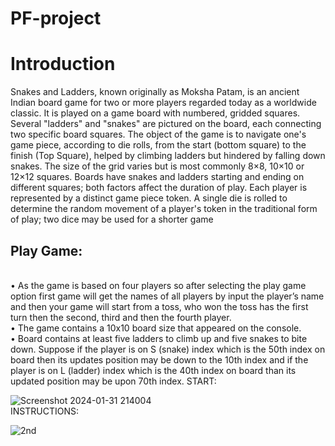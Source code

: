 
# PF-project

<h1>Introduction</h1>
Snakes and Ladders, known originally as Moksha Patam, is an ancient Indian board game for two or more players regarded today as a worldwide classic. It is played on a game board with numbered, gridded squares. Several "ladders" and "snakes" are pictured on the board, each connecting two specific board squares. The object of the game is to navigate one's game piece, according to die rolls, from the start (bottom square) to the finish (Top Square), helped by climbing ladders but hindered by falling down snakes.
The size of the grid varies but is most commonly 8×8, 10×10 or 12×12 squares. Boards have snakes and ladders starting and ending on different squares; both factors affect the duration of play. Each player is represented by a distinct game piece token. A single die is rolled to determine the random movement of a player's token in the traditional form of play; two dice may be used for a shorter game
<br>

<h2>Play Game:</h2>
<br>• As the game is based on four players so after selecting the play game option first game will get the names of all players by input the player’s name and then your game will start from a toss, who won the toss has the first turn then the second, third and then the fourth player.
<br>• The game contains a 10x10 board size that appeared on the console.
<br>• Board contains at least five ladders to climb up and five snakes to bite down. Suppose if the player is on S (snake) index which is the 50th index on board then its updates position may be down to the 10th index and if the player is on L (ladder) index which is the 40th index on board than its updated position may be upon 70th index.
START:


![Screenshot 2024-01-31 214004](https://github.com/qadsa123/PF-project/assets/93070187/053f1d98-e7d0-4cf2-b3d3-4643e82771b8)
<br>INSTRUCTIONS:



![2nd](https://github.com/qadsa123/PF-project/assets/93070187/d6c5fdfa-ca66-4ed3-bcfa-fa47c9cd94b4)
